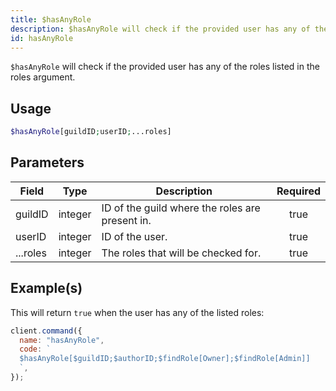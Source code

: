```yaml
---
title: $hasAnyRole
description: $hasAnyRole will check if the provided user has any of the roles listed in the roles argument.
id: hasAnyRole
---
```


`$hasAnyRole` will check if the provided user has any of the roles listed in the roles argument.

## Usage

```php
$hasAnyRole[guildID;userID;...roles]
```

## Parameters

| Field    | Type    | Description                                     | Required |
| -------- | ------- | ----------------------------------------------- | :------: |
| guildID  | integer | ID of the guild where the roles are present in. |   true   |
| userID   | integer | ID of the user.                                 |   true   |
| ...roles | integer | The roles that will be checked for.             |   true   |

## Example(s)

This will return `true` when the user has any of the listed roles:

```javascript
client.command({
  name: "hasAnyRole",
  code: `
  $hasAnyRole[$guildID;$authorID;$findRole[Owner];$findRole[Admin]]
  `,
});
```
